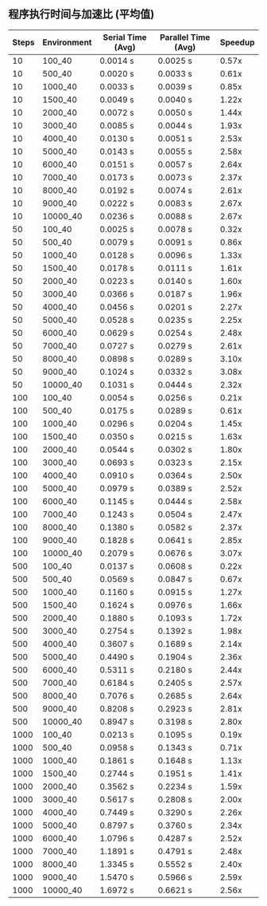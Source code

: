 ## 程序执行时间与加速比 (平均值)

| Steps | Environment | Serial Time (Avg) | Parallel Time (Avg) | Speedup |
|---|---|---|---|---|
| 10 | 100_40 | 0.0014 s | 0.0025 s | 0.57x |
| 10 | 500_40 | 0.0020 s | 0.0033 s | 0.61x |
| 10 | 1000_40 | 0.0033 s | 0.0039 s | 0.85x |
| 10 | 1500_40 | 0.0049 s | 0.0040 s | 1.22x |
| 10 | 2000_40 | 0.0072 s | 0.0050 s | 1.44x |
| 10 | 3000_40 | 0.0085 s | 0.0044 s | 1.93x |
| 10 | 4000_40 | 0.0130 s | 0.0051 s | 2.53x |
| 10 | 5000_40 | 0.0143 s | 0.0055 s | 2.58x |
| 10 | 6000_40 | 0.0151 s | 0.0057 s | 2.64x |
| 10 | 7000_40 | 0.0173 s | 0.0073 s | 2.37x |
| 10 | 8000_40 | 0.0192 s | 0.0074 s | 2.61x |
| 10 | 9000_40 | 0.0222 s | 0.0083 s | 2.67x |
| 10 | 10000_40 | 0.0236 s | 0.0088 s | 2.67x |
| 50 | 100_40 | 0.0025 s | 0.0078 s | 0.32x |
| 50 | 500_40 | 0.0079 s | 0.0091 s | 0.86x |
| 50 | 1000_40 | 0.0128 s | 0.0096 s | 1.33x |
| 50 | 1500_40 | 0.0178 s | 0.0111 s | 1.61x |
| 50 | 2000_40 | 0.0223 s | 0.0140 s | 1.60x |
| 50 | 3000_40 | 0.0366 s | 0.0187 s | 1.96x |
| 50 | 4000_40 | 0.0456 s | 0.0201 s | 2.27x |
| 50 | 5000_40 | 0.0528 s | 0.0235 s | 2.25x |
| 50 | 6000_40 | 0.0629 s | 0.0254 s | 2.48x |
| 50 | 7000_40 | 0.0727 s | 0.0279 s | 2.61x |
| 50 | 8000_40 | 0.0898 s | 0.0289 s | 3.10x |
| 50 | 9000_40 | 0.1024 s | 0.0332 s | 3.08x |
| 50 | 10000_40 | 0.1031 s | 0.0444 s | 2.32x |
| 100 | 100_40 | 0.0054 s | 0.0256 s | 0.21x |
| 100 | 500_40 | 0.0175 s | 0.0289 s | 0.61x |
| 100 | 1000_40 | 0.0296 s | 0.0204 s | 1.45x |
| 100 | 1500_40 | 0.0350 s | 0.0215 s | 1.63x |
| 100 | 2000_40 | 0.0544 s | 0.0302 s | 1.80x |
| 100 | 3000_40 | 0.0693 s | 0.0323 s | 2.15x |
| 100 | 4000_40 | 0.0910 s | 0.0364 s | 2.50x |
| 100 | 5000_40 | 0.0979 s | 0.0389 s | 2.52x |
| 100 | 6000_40 | 0.1145 s | 0.0444 s | 2.58x |
| 100 | 7000_40 | 0.1243 s | 0.0504 s | 2.47x |
| 100 | 8000_40 | 0.1380 s | 0.0582 s | 2.37x |
| 100 | 9000_40 | 0.1828 s | 0.0641 s | 2.85x |
| 100 | 10000_40 | 0.2079 s | 0.0676 s | 3.07x |
| 500 | 100_40 | 0.0137 s | 0.0608 s | 0.22x |
| 500 | 500_40 | 0.0569 s | 0.0847 s | 0.67x |
| 500 | 1000_40 | 0.1160 s | 0.0915 s | 1.27x |
| 500 | 1500_40 | 0.1624 s | 0.0976 s | 1.66x |
| 500 | 2000_40 | 0.1880 s | 0.1093 s | 1.72x |
| 500 | 3000_40 | 0.2754 s | 0.1392 s | 1.98x |
| 500 | 4000_40 | 0.3607 s | 0.1689 s | 2.14x |
| 500 | 5000_40 | 0.4490 s | 0.1904 s | 2.36x |
| 500 | 6000_40 | 0.5311 s | 0.2180 s | 2.44x |
| 500 | 7000_40 | 0.6184 s | 0.2405 s | 2.57x |
| 500 | 8000_40 | 0.7076 s | 0.2685 s | 2.64x |
| 500 | 9000_40 | 0.8208 s | 0.2923 s | 2.81x |
| 500 | 10000_40 | 0.8947 s | 0.3198 s | 2.80x |
| 1000 | 100_40 | 0.0213 s | 0.1095 s | 0.19x |
| 1000 | 500_40 | 0.0958 s | 0.1343 s | 0.71x |
| 1000 | 1000_40 | 0.1861 s | 0.1648 s | 1.13x |
| 1000 | 1500_40 | 0.2744 s | 0.1951 s | 1.41x |
| 1000 | 2000_40 | 0.3562 s | 0.2234 s | 1.59x |
| 1000 | 3000_40 | 0.5617 s | 0.2808 s | 2.00x |
| 1000 | 4000_40 | 0.7449 s | 0.3290 s | 2.26x |
| 1000 | 5000_40 | 0.8797 s | 0.3760 s | 2.34x |
| 1000 | 6000_40 | 1.0796 s | 0.4287 s | 2.52x |
| 1000 | 7000_40 | 1.1891 s | 0.4791 s | 2.48x |
| 1000 | 8000_40 | 1.3345 s | 0.5552 s | 2.40x |
| 1000 | 9000_40 | 1.5470 s | 0.5966 s | 2.59x |
| 1000 | 10000_40 | 1.6972 s | 0.6621 s | 2.56x |
